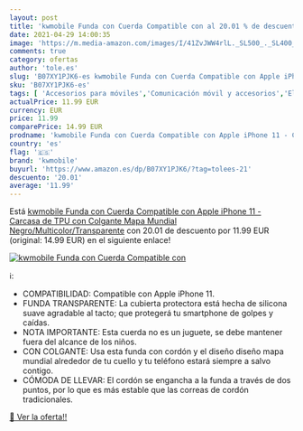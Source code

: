 ```yaml
---
layout: post
title: 'kwmobile Funda con Cuerda Compatible con al 20.01 % de descuento'
date: 2021-04-29 14:00:35
image: 'https://m.media-amazon.com/images/I/41ZvJWW4rlL._SL500_._SL400_.jpg'
comments: true
category: ofertas
author: 'tole.es'
slug: 'B07XY1PJK6-es kwmobile Funda con Cuerda Compatible con Apple iPhone 11 -...'
sku: 'B07XY1PJK6-es'
tags: [ 'Accesorios para móviles','Comunicación móvil y accesorios','Electrónica','Fundas con correa para hombro y cordón para teléfonos móviles','Fundas y carcasas para teléfonos móviles','apple','iphone','kwmobile', ]
actualPrice: 11.99 EUR
currency: EUR
price: 11.99
comparePrice: 14.99 EUR
prodname: 'kwmobile Funda con Cuerda Compatible con Apple iPhone 11 - Carcasa de TPU con Colgante Mapa Mundial Negro/Multicolor/Transparente'
country: 'es'
flag: '🇪🇸'
brand: 'kwmobile'
buyurl: 'https://www.amazon.es/dp/B07XY1PJK6/?tag=tolees-21'
descuento: '20.01'
average: '11.99'
---
```


Está [kwmobile Funda con Cuerda Compatible con Apple iPhone 11 - Carcasa de TPU con Colgante Mapa Mundial Negro/Multicolor/Transparente](https://www.amazon.es/dp/B07XY1PJK6/?tag=tolees-21) con 20.01 de descuento por 11.99 EUR (original: 14.99 EUR) en el siguiente enlace!

[![kwmobile Funda con Cuerda Compatible con](https://m.media-amazon.com/images/I/41ZvJWW4rlL._SL500_._SL400_.jpg)](https://www.amazon.es/dp/B07XY1PJK6/?tag=tolees-21)

ℹ️:

- COMPATIBILIDAD: Compatible con Apple iPhone 11.
- FUNDA TRANSPARENTE: La cubierta protectora está hecha de silicona suave agradable al tacto; que protegerá tu smartphone de golpes y caídas.
- NOTA IMPORTANTE: Esta cuerda no es un juguete, se debe mantener fuera del alcance de los niños.
- CON COLGANTE: Usa esta funda con cordón y el diseño diseño mapa mundial alrededor de tu cuello y tu teléfono estará siempre a salvo contigo.
- CÓMODA DE LLEVAR: El cordón se engancha a la funda a través de dos puntos, por lo que es más estable que las correas de cordón tradicionales.

[🛒 Ver la oferta!!](https://www.amazon.es/dp/B07XY1PJK6/?tag=tolees-21)
